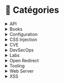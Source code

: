 # 📂 Catégories

<details>

<summary>API</summary>

[hacking-apis-breaking-web-application-programming-interfaces.md](../livres/2022/hacking-apis-breaking-web-application-programming-interfaces.md "mention")

</details>

<details>

<summary>Books</summary>

[devsecops-developpez-et-administrez-vos-services-en-toute-securite.md](../livres/2023/devsecops-developpez-et-administrez-vos-services-en-toute-securite.md "mention")

[practical-web-penetration-testing.md](../livres/2018/practical-web-penetration-testing.md "mention")

[hacking-apis-breaking-web-application-programming-interfaces.md](../livres/2022/hacking-apis-breaking-web-application-programming-interfaces.md "mention")

[web-hacking-101-how-to-make-money-hacking-ethically.md](../livres/web-hacking-101-how-to-make-money-hacking-ethically.md "mention")

</details>

<details>

<summary>Configuration</summary>

[fonctionnement-de-lentete-x-content-type-options-contournement-de-csp.md](../mes-articles/2023/mars/fonctionnement-de-lentete-x-content-type-options-contournement-de-csp.md "mention")

[fonctionnement-de-lentete-http-strict-transport-security-header-hsts.md](../mes-articles/2023/fevrier/fonctionnement-de-lentete-http-strict-transport-security-header-hsts.md "mention")

</details>

<details>

<summary>CSS Injection</summary>

[les-injections-css-scroll-to-text-fragment.md](../mes-articles/2022/decembre/les-injections-css-scroll-to-text-fragment.md "mention")

[les-injections-css-regle-import.md](../mes-articles/2022/decembre/les-injections-css-regle-import.md "mention")

[les-injections-css-regle-font-face-et-descripteur-unicode.md](../mes-articles/2022/novembre/les-injections-css-regle-font-face-et-descripteur-unicode.md "mention")

[les-injections-css-attribute-selector.md](../mes-articles/2022/novembre/les-injections-css-attribute-selector.md "mention")

</details>

<details>

<summary>CVE</summary>

[cve-2022-33910.md](../cve/2022/cve-2022-33910.md "mention")

[cve-2022-32444.md](../cve/2022/cve-2022-32444.md "mention")

[cve-2022-32442.md](../cve/2022/cve-2022-32442.md "mention")

</details>

<details>

<summary>DevSecOps</summary>

[devsecops-developpez-et-administrez-vos-services-en-toute-securite.md](../livres/2023/devsecops-developpez-et-administrez-vos-services-en-toute-securite.md "mention")

[sast-php-codesniffer-oriente-securite-dans-visual-studio-sous-debian.md](../mes-articles/2022/juillet/sast-php-codesniffer-oriente-securite-dans-visual-studio-sous-debian.md "mention")

[sast-php-codesniffer-oriente-securite-dans-visual-studio-sous-windows.md](../mes-articles/2022/juillet/sast-php-codesniffer-oriente-securite-dans-visual-studio-sous-windows.md "mention")

</details>

<details>

<summary>Labs</summary>

[myexpense-v1.1.md](../mes-articles/2023/mars/myexpense-v1.1.md "mention")

[xss-vulnerability-challenges](../walkthroughs/damn-vulnerable-web-application/xss-vulnerability-challenges/ "mention")

</details>

<details>

<summary>Open Redirect</summary>

[cve-2022-32444.md](../cve/2022/cve-2022-32444.md "mention")

</details>

<details>

<summary>Tooling</summary>

[sast-php-codesniffer-oriente-securite-dans-visual-studio-sous-debian.md](../mes-articles/2022/juillet/sast-php-codesniffer-oriente-securite-dans-visual-studio-sous-debian.md "mention")

[sast-php-codesniffer-oriente-securite-dans-visual-studio-sous-windows.md](../mes-articles/2022/juillet/sast-php-codesniffer-oriente-securite-dans-visual-studio-sous-windows.md "mention")

[xss-exploitation-tool-v0.4.0.md](../mes-articles/2022/octobre/xss-exploitation-tool-v0.4.0.md "mention")

</details>

<details>

<summary>Web Server</summary>

[fonctionnement-de-lentete-x-content-type-options-contournement-de-csp.md](../mes-articles/2023/mars/fonctionnement-de-lentete-x-content-type-options-contournement-de-csp.md "mention")

[fonctionnement-de-lentete-http-strict-transport-security-header-hsts.md](../mes-articles/2023/fevrier/fonctionnement-de-lentete-http-strict-transport-security-header-hsts.md "mention")

</details>

<details>

<summary>XSS</summary>

[xss-exploitation-tool-v0.4.0.md](../mes-articles/2022/octobre/xss-exploitation-tool-v0.4.0.md "mention")

[cross-site-scripting-xss-et-schema-duri-javascript.md](../mes-articles/2022/septembre/cross-site-scripting-xss-et-schema-duri-javascript.md "mention")

[xss-vulnerability-challenges](../walkthroughs/damn-vulnerable-web-application/xss-vulnerability-challenges/ "mention")

[est-il-possible-de-contourner-la-fonction-php-htmlspecialchars.md](../mes-articles/2022/juillet/est-il-possible-de-contourner-la-fonction-php-htmlspecialchars.md "mention")

[cve-2022-33910.md](../cve/2022/cve-2022-33910.md "mention")

[cve-2022-32442.md](../cve/2022/cve-2022-32442.md "mention")

</details>
